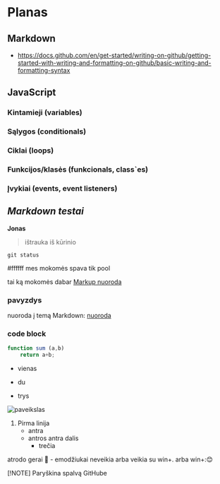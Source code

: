 # Planas

## Markdown

- https://docs.github.com/en/get-started/writing-on-github/getting-started-with-writing-and-formatting-on-github/basic-writing-and-formatting-syntax

## JavaScript

### Kintamieji (variables)

### Sąlygos (conditionals)

### Ciklai (loops)

### Funkcijos/klasės (funkcionals, class`es)

### Įvykiai (events, event listeners)

## ***Markdown testai***

**Jonas** 
>ištrauka iš kūrinio 

`git status`

#ffffff mes mokomės spava tik pool

tai ką mokomės dabar [Markup nuoroda](https://docs.github.com/en/get-started/writing-on-github/getting-started-with-writing-and-formatting-on-github/basic-writing-and-formatting-syntax)


### pavyzdys

nuoroda į temą Markdown: [nuoroda](#markdown)

### code block
```js
function sum (a,b)
    return a+b;
```

- vienas
* du
+ trys

![paveikslas](https://images.pexels.com/photos/610293/pexels-photo-610293.jpeg?auto=compress&cs=tinysrgb&w=1260&h=750&dpr=1)


1. Pirma linija
   - antra
   - antros antra dalis
     - trečia

atrodo gerai :vulcan_salute: - emodžiukai neveikia arba veikia su win+. arba win+:😊

[!NOTE]
Paryškina spalvą GitHube
